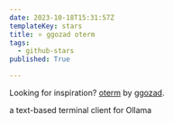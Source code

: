 ```yaml
---
date: 2023-10-18T15:31:57Z
templateKey: stars
title: ⭐ ggozad oterm
tags:
  - github-stars
published: True

---
```


Looking for inspiration? [oterm](https://github.com/ggozad/oterm) by [ggozad](https://github.com/ggozad).

a text-based terminal client for Ollama
